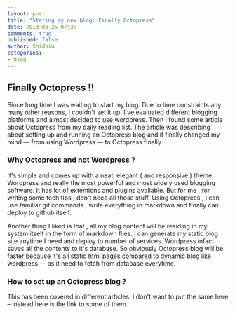 ```yaml
---
layout: post
title: "Staring my new blog: Finally Octopress"
date: 2013-09-25 07:36
comments: true
published: false
author: Shidhin
categories: 
- blog
---
```

## Finally Octopress !!

Since long time I was waiting to start my blog. Due to time constraints any many other reasons, I couldn't set it up. I've evaluated different blogging platforms and almost decided to use wordpress. Then I found some article about Octopress from my daily reading list. The article was describing about setting up and running an Octopress blog and it finally changed my mind –– from using Wordpress –– to Octopress finally.

### Why Octopress and not Wordpress ?

It's simple and comes up with a neat, elegant ( and responsive ) theme. Wordpress and really the most powerful and most widely used blogging software. It has lot of extentions and plugins available. But for me , for writing some tech tips , don't need all those stuff. Using Octopress , I can use familiar git commands , write everything in markdown and finally can deploy to github itself.

Another thing I liked is that , all my blog content will be residing in my system itself in the form of markdown files. I can generate my static blog site anytime I need and deploy to number of services. Wordpress infact saves all the contents to it's database. So obviously Octopress blog will be faster because it's all static html pages compared to dynamic blog like wordpress –– as it need to fetch from database everytime.

### How to set up an Octopress blog ?

This has been covered in different articles. I don't want to put the same here – instead here is the link to some of them.
